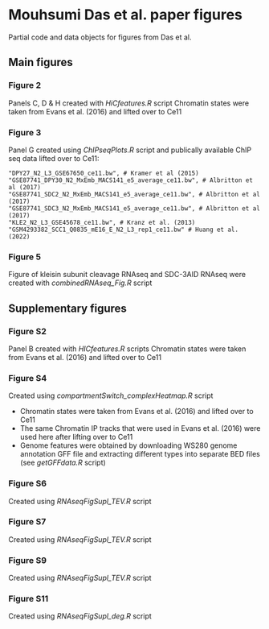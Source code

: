 # Mouhsumi Das et al. paper figures

Partial code and data objects for figures from Das et al. 

## Main figures

### Figure 2
Panels C, D & H created with _HiCfeatures.R_ script
Chromatin states were taken from Evans et al. (2016) and lifted over to Ce11

### Figure 3
Panel G created using _ChIPseqPlots.R_ script and publically available ChIP seq data lifted over to Ce11:

```
"DPY27_N2_L3_GSE67650_ce11.bw", # Kramer et al (2015)
"GSE87741_DPY30_N2_MxEmb_MACS141_e5_average_ce11.bw", # Albritton et al (2017)
"GSE87741_SDC2_N2_MxEmb_MACS141_e5_average_ce11.bw", # Albritton et al (2017)
"GSE87741_SDC3_N2_MxEmb_MACS141_e5_average_ce11.bw", # Albritton et al (2017)
"KLE2_N2_L3_GSE45678_ce11.bw", # Kranz et al. (2013)
"GSM4293382_SCC1_Q0835_mE16_E_N2_L3_rep1_ce11.bw" # Huang et al. (2022)
```

### Figure 5
Figure of kleisin subunit cleavage RNAseq and SDC-3AID RNAseq were created with _combinedRNAseq_Fig.R_ script

## Supplementary figures

### Figure S2
Panel B created with _HICfeatures.R_ scripts
Chromatin states were taken from Evans et al. (2016) and lifted over to Ce11

### Figure S4
Created using _compartmentSwitch_complexHeatmap.R_ script
- Chromatin states were taken from Evans et al. (2016) and lifted over to Ce11
- The same Chromatin IP tracks that were used in Evans et al. (2016) were used here after lifting over to Ce11
- Genome features were obtained by downloading WS280 genome annotation GFF file and extracting different types into separate BED files (see _getGFFdata.R_ script)

### Figure S6
Created using _RNAseqFigSupl_TEV.R_ script

### Figure S7
Created using _RNAseqFigSupl_TEV.R_ script

### Figure S9
Created using _RNAseqFigSupl_TEV.R_ script

### Figure S11
Created using _RNAseqFigSupl_deg.R_ script
